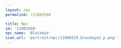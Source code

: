 ```yaml
---
layout: npc
permalink: /11003568

title: Npc
id: '11003568'
npc_name: 'Blackeye'
icon_url: 'portrait/npc/11000529_blackeye2_p.png'
---
```

